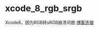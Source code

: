# xcode_8_rgb_srgb
Xcode8，因为RGB转sRGB崩溃问题
[博客连接](http://blog.csdn.net/liuzhuanshaonian/article/details/52672874)
